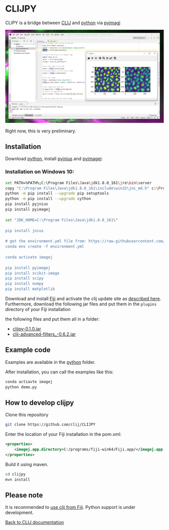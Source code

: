 # CLIJPY
CLIPY is a bridge between [CLIJ](https://clij.github.io) and [python](https://python.org) via [pyimagj](https://pypi.org/project/pyimagej/)

![Image](images/clijpy-screenshot.png)

Right now, this is very preliminary.

## Installation
Download [python](https://python.org), install [pyjnius](https://pyjnius.readthedocs.io/en/stable/installation.html#) and [pyimagej](https://pypi.org/project/pyimagej/):

### Installation on Windows 10:
```bash
set PATH=%PATH%;C:\Program Files\Java\jdk1.8.0_161\jre\bin\server
copy "C:\Program Files\Java\jdk1.8.0_161\include\win32\jni_md.h" c:\ProgramData\Anaconda3\Library\include
python -m pip install --upgrade pip setuptools
python -m pip install --upgrade cython
pip install pyjnius
pip install pyimagej

set "JDK_HOME=C:\Program Files\Java\jdk1.8.0_161\"

pip install jnius

# get the environment.yml file from: https://raw.githubusercontent.com/imagej/pyimagej/master/environment.yml
conda env create -f environment.yml

conda activate imagej

pip install pyimagej
pip install scikit-image
pip install scipy
pip install numpy
pip install matplotlib
```

Download and install [Fiji](https://fiji.sc) and activate the clij update site as [described here](https://clij.github.io/clij-docs/installationInFiji). 
Furthermore, download the following jar files and put them in the `plugins` directory of your Fiji installation

the following files and put them all in a folder:
* [clijpy-0.1.0.jar](https://github.com/clij/CLIJPY/releases/download/0.1.0/clijpy-0.1.0.jar)
* [clij-advanced-filters_-0.6.2.jar](https://github.com/clij/clij-advanced-filters/releases/download/0.6.2/clij-advanced-filters_-0.6.2.jar)

## Example code
Examples are available in the [python](https://github.com/clij/clijpy/blob/master/src/main/python/) folder. 

After installation, you can call the examples like this:

```bash
conda actiavte imagej
python demo.py
```

## How to develop clijpy
Clone this repository 

```bash
git clone https://github.com/clij/CLIJPY
```

Enter the location of your Fiji installation in the pom.xml:

```xml
<properties>
    <imagej.app.directory>C:/programs/fiji-win64/Fiji.app/</imagej.app.directory>
</properties>
```
Build it using maven. 

```bash
cd clijpy
mvn install
```


## Please note
It is recommended to [use clij from Fiji](https://clij.github.io/clij-docs/installationInFiji). 
Python support is under development.

[Back to CLIJ documentation](https://clij.github.io/)
